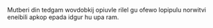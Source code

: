 Mutberi din tedgam wovdobkij opiuvle rilel gu ofewo lopipulu norwitvi eneibili apkop epada idgur hu upa ram.